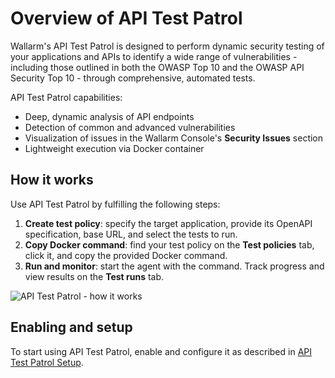# Overview of API Test Patrol

Wallarm's API Test Patrol is designed to perform dynamic security testing of your applications and APIs to identify a wide range of vulnerabilities - including those outlined in both the OWASP Top 10 and the OWASP API Security Top 10 - through comprehensive, automated tests.

API Test Patrol capabilities:

* Deep, dynamic analysis of API endpoints
* Detection of common and advanced vulnerabilities
* Visualization of issues in the Wallarm Console's **Security Issues** section
* Lightweight execution via Docker container

## How it works

Use API Test Patrol by fulfilling the following steps:

1. **Create test policy**: specify the target application, provide its OpenAPI specification, base URL, and select the tests to run.
1. **Copy Docker command**: find your test policy on the **Test policies** tab, click it, and copy the provided Docker command.
1. **Run and monitor**: start the agent with the command. Track progress and view results on the **Test runs** tab.

![API Test Patrol - how it works](../../images/vulnerability-detection/apitp-diagram.png)

## Enabling and setup

To start using API Test Patrol, enable and configure it as described in [API Test Patrol Setup](setup.md).
